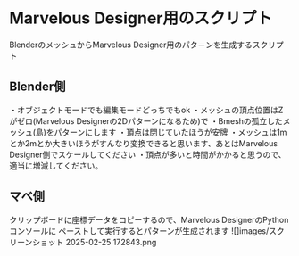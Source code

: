 # Marvelous Designer用のスクリプト
BlenderのメッシュからMarvelous Designer用のパタ－ンを生成するスクリプト

## Blender側
・オブジェクトモードでも編集モードどっちでもok
・メッシュの頂点位置はZがゼロ(Marvelous Designerの2Dパターンになるため)で
・Bmeshの孤立したメッシュ(島)をパターンにします
・頂点は閉じていたほうが安牌
・メッシュは1mとか2mとか大きいほうがすんなり変換できると思います、あとはMarvelous Designer側でスケールしてください
・頂点が多いと時間がかかると思うので、適当に増減してください。

## マベ側
クリップボードに座標データをコピーするので、Marvelous DesignerのPythonコンソールに
ペーストして実行するとパターンが生成されます
![]images/スクリーンショット 2025-02-25 172843.png


